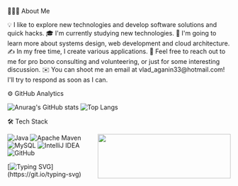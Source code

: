 <p>👨🏻‍💻  About Me</p>
💡  I like to explore new technologies and develop software solutions and quick hacks.
🎓  I'm currently studying new technologies.
🌱  I'm going to learn more about systems design, web development and cloud architecture.
✍️  In my free time, I create various applications.
💬  Feel free to reach out to me for pro bono consulting and volunteering, or just for some interesting discussion.
✉️  You can shoot me an email at vlad_aganin33@hotmail.com! I'll try to respond as soon as I can.


<p>⚙️  GitHub Analytics</p>


![Anurag's GitHub stats](https://github-readme-stats.vercel.app/api?username=somecapo&theme=default&show_icons=true)
![Top Langs](https://github-readme-stats.vercel.app/api/top-langs/?username=somecapo&theme=default&layout=compact)


<p>🛠  Tech Stack</p>


<img align="right" width="300" height="100" src="![image](https://github.com/somecapo/somecapo/assets/137711790/ac1bad98-d66b-46f6-9ecb-85f25b2e6091)
">
![Java](https://img.shields.io/badge/java-%23ED8B00.svg?style=for-the-badge&logo=openjdk&logoColor=white)
![Apache Maven](https://img.shields.io/badge/Apache%20Maven-C71A36?style=for-the-badge&logo=Apache%20Maven&logoColor=white)
![MySQL](https://img.shields.io/badge/mysql-%2300f.svg?style=for-the-badge&logo=mysql&logoColor=white)
![IntelliJ IDEA](https://img.shields.io/badge/IntelliJIDEA-000000.svg?style=for-the-badge&logo=intellij-idea&logoColor=white)
![GitHub](https://img.shields.io/badge/github-%23121011.svg?style=for-the-badge&logo=github&logoColor=white)











[![Typing SVG](https://readme-typing-svg.demolab.com?font=&size=23&pause=1000&color=2F80ED&width=435&lines=Thank+you+for+coming!)](https://git.io/typing-svg)


